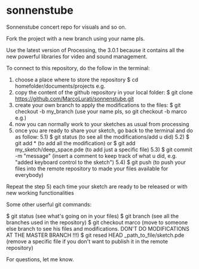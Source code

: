 # sonnenstube
Sonnenstube concert repo for visuals and so on.

Fork the project with a new branch using your name pls.

Use the latest version of Processing, the 3.0.1 because it contains all the new powerful libraries for video and sound management.

To connect to this repository, do the follow in the terminal:
1) choose a place where to store the repository
    $ cd homefolder/documents/projects    e.g.
2) copy the content of the github repository in your local folder:
    $ git clone https://github.com/MarcoLurati/sonnenstube.git
3) create your own branch to apply the modifications to the files:
    $ git checkout -b my_branch   (use your name pls, so git checkout -b marco e.g.)
4) now you can normally work to your sketches as usual from processing
5) once you are ready to share your sketch, go back to the terminal and do as follow:
  5.1) $ git status   (to see all the modifications/add u did)
  5.2) $ git add *    (to add all the modification) or  $ git add my_sketch/deep_space.pde   (to add just a specific file)
  5.3) $ git commit -m "message"  (insert a comment to keep track of what u did, e.g. "added keyboard control to the sketch")
  5.4) $ git push   (to push your files into the remote repository to made your files available for everybody)
  
Repeat the step 5) each time your sketch are ready to be released or with new working functionalities

Some other userful git commands:

$ git status    (see what's going on in your files)
$ git branch    (see all the branches used in the repository)
$ git checkout marco    (move to someone else branch to see his files and modifications. DON'T DO MODIFICATIONS AT THE MASTER BRANCH !!!)
$ git resed HEAD _path_to_file/sketch.pde   (remove a specific file if you don't want to publish it in the remote repository)

For questions, let me know.
